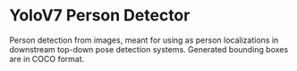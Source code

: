 # YoloV7 Person Detector

Person detection from images, meant for using as person localizations in downstream top-down pose detection systems. Generated bounding boxes are in COCO format.

